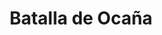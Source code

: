 ﻿---
title: "Batalla de Ocaña"
permalink: periodes_466.html
layout: periode
dataInici: 1809-11-19
sidebar: periodes
pares:
  - 319:
    title: "Guerra de la Independencia española"
    dataInici: "(1808-05-02)"
    dataFi: "(1814-04-17)"

fills:
jocsPrincipals:
jocsEscenaris:
jocsEpoca:
  - title: "Les Maréchaux IV: Joseph 1809"
    bggId: 199222
    escenari: "Ocaña"

jocsEpocaEscenaris:
---
